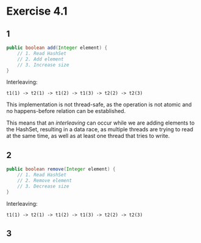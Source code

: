 # Exercise 4.1

## 1

```java
public boolean add(Integer element) {
    // 1. Read HashSet
    // 2. Add element
    // 3. Increase size
}
```

Interleaving:
```
t1(1) -> t2(1) -> t1(2) -> t1(3) -> t2(2) -> t2(3)
```


This implementation is not thread-safe, as the operation is not atomic and no happens-before relation can be established.

This means that an _interleaving_ can occur while we are adding elements to the HashSet, resulting in a data race, as multiple threads are trying to read at the same time, as well as at least one thread that tries to write.

## 2

```java
public boolean remove(Integer element) {
    // 1. Read HashSet
    // 2. Remove element
    // 3. Decrease size
}
```

Interleaving:
```
t1(1) -> t2(1) -> t1(2) -> t1(3) -> t2(2) -> t2(3)
```

## 3
